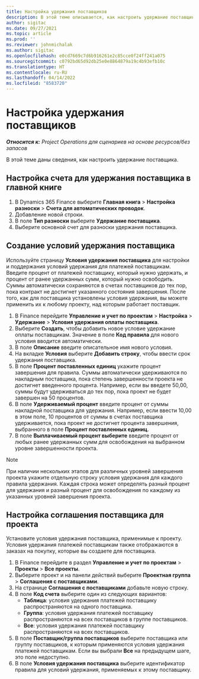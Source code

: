 ```yaml
---
title: Настройка удержания поставщиков
description: В этой теме описывается, как настроить удержание поставщика.
author: sigitac
ms.date: 09/27/2021
ms.topic: article
ms.prod: ''
ms.reviewer: johnmichalak
ms.author: sigitac
ms.openlocfilehash: e0cd7669c7d6b916261e2c85cce0f24ff241a075
ms.sourcegitcommit: c0792bd65d92db25e0e8864879a19c4b93efb10c
ms.translationtype: HT
ms.contentlocale: ru-RU
ms.lasthandoff: 04/14/2022
ms.locfileid: "8583720"
---
```

# <a name="set-up-vendor-retention"></a>Настройка удержания поставщиков

_**Относится к:** Project Operations для сценариев на основе ресурсов/без запасов_

В этой теме даны сведения, как настроить удержание поставщика.

## <a name="set-up-a-vendor-retention-account-in-general-ledger"></a>Настройка счета для удержания поставщика в главной книге

1. В Dynamics 365 Finance выберите **Главная книга** > **Настройка разноски** > **Счета для автоматических проводок**.
2. Добавление новой строки.
3. В поле **Тип разноски** выберите **Удержание поставщика**.
4. Выберите основной счет для разноски удержания поставщика.

## <a name="create-vendor-retention-terms"></a>Создание условий удержания поставщика

Используйте страницу **Условия удержания поставщика** для настройки и поддержания условий удержания для платежей поставщикам. Введите процент от платежей поставщику, который нужно удержать, и процент от ранее удержанных сумм, который нужно освободить. Суммы автоматически сохраняются в счетах поставщиков до тех пор, пока контракт не достигнет указанного состояния завершения. После того, как для поставщика установлены условия удержания, вы можете применить их к любому проекту, над которым работает поставщик.

1. В Finance перейдите **Управление и учет по проектам** > **Настройка** > **Удержание** > **Условия удержания оплаты поставщика**.
2. Выберите **Создать**, чтобы добавить новое условие удержание оплаты поставщикам. Значение в поле **Код правила** для нового условия вводится автоматически. 
3. В поле **Описание** введите описательное имя нового условия.
4. На вкладке **Условия** выберите **Добавить строку**, чтобы ввести срок удержания поставщика.
5. В поле **Процент поставленных единиц** укажите процент завершения для правила. Суммы автоматически удерживаются по накладным поставщика, пока степень завершенности проекта не достигнет введенного процента. Например, если вы введете 50,00, суммы будут удерживаться до тех пор, пока проект не будет завершен на 50 процентов.
6. В поле **Удерживаемый процент** введите процент от суммы накладной поставщика для удержания. Например, если ввести 10,00 в этом поле, 10 процентов от суммы в счетах поставщика удерживается, пока проект не достигнет процента завершения, выбранного в поле **Процент поставленных единиц**.
7. В поле **Выплачиваемый процент выберите** введите процент от любых ранее удержанных сумм для освобождения на выбранном уровне завершенности проекта.

> [!NOTE]
> При наличии нескольких этапов для различных уровней завершения проекта укажите отдельную строку условия удержания для каждого правила удержания. Каждая строка может определять разный процент для удержания и разный процент для освобождения по каждому из указанных уровней завершения проекта.

## <a name="set-up-a-vendor-agreement-for-the-project"></a>Настройка соглашения поставщика для проекта

Установите условия удержания поставщика, применимые к проекту. Условия удержания платежей поставщикам также отображаются в заказах на покупку, которые вы создаете для поставщика.

1. В Finance перейдите в раздел **Управление и учет по проектам** > **Проекты** > **Все проекты**. 
2. Выберите проект и на панели действий выберите **Проектная группа** > **Соглашения с поставщиками**.
3. На странице **Соглашения с поставщиками** добавьте новую строку.
4. В поле **Код счета** выберите один из следующих вариантов:
   - **Таблица**: условия удержания платежей поставщику распространяются на одного поставщика.
   - **Группа**: условия удержания платежей поставщику распространяются на всех поставщиков в группе поставщиков.
   - **Все**: условия удержания платежей поставщику распространяются на всех поставщиков.
5. В поле **Поставщик/группа поставщиков** выберите поставщика или группу поставщиков, к которым применяются условия удержания платежей поставщикам. Если вы выбрали **Все** на предыдущем шаге, это поле недоступно.
6. В поле **Условия удержания поставщика** выберите идентификатор правила для условий удержания, применяемых к этому поставщику.

